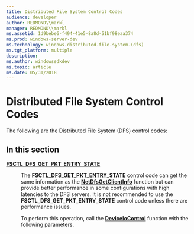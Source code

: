 ```yaml
---
title: Distributed File System Control Codes
audience: developer
author: REDMOND\\markl
manager: REDMOND\\markl
ms.assetid: 1d9bebe6-f494-41e5-8a8d-51bf98eaa374
ms.prod: windows-server-dev
ms.technology: windows-distributed-file-system-(dfs)
ms.tgt_platform: multiple
description: 
ms.author: windowssdkdev
ms.topic: article
ms.date: 05/31/2018
---
```


# Distributed File System Control Codes

The following are the Distributed File System (DFS) control codes:

## In this section

<dl> <dt>

[**FSCTL\_DFS\_GET\_PKT\_ENTRY\_STATE**](/previous-versions/windows/desktop/api/LmDfs/)
</dt> <dd>

The [**FSCTL\_DFS\_GET\_PKT\_ENTRY\_STATE**](/previous-versions/windows/desktop/api/LmDfs/) control code can get the same information as the [**NetDfsGetClientInfo**](/previous-versions/windows/desktop/api/LmDfs/nf-lmdfs-netdfsgetclientinfo) function but can provide better performance in some configurations with high latencies to the DFS servers. It is not recommended to use the **FSCTL\_DFS\_GET\_PKT\_ENTRY\_STATE** control code unless there are performance issues.

To perform this operation, call the [**DeviceIoControl**](https://msdn.microsoft.com/library/windows/desktop/aa363216) function with the following parameters.

</dd> </dl>

 

 




